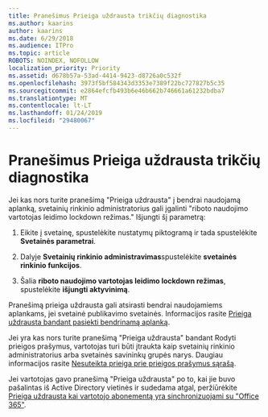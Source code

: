 ```yaml
---
title: Pranešimus Prieiga uždrausta trikčių diagnostika
ms.author: kaarins
author: kaarins
ms.date: 6/29/2018
ms.audience: ITPro
ms.topic: article
ROBOTS: NOINDEX, NOFOLLOW
localization_priority: Priority
ms.assetid: d678b57a-53ad-4414-9423-d8726a0c532f
ms.openlocfilehash: 3973f5bf584343d3353e7389f22bc727827b5c35
ms.sourcegitcommit: e2864efcfb493b6e46b662b746661a61232bdba7
ms.translationtype: MT
ms.contentlocale: lt-LT
ms.lasthandoff: 01/24/2019
ms.locfileid: "29480067"
---
```

# <a name="troubleshoot-access-denied-messages"></a>Pranešimus Prieiga uždrausta trikčių diagnostika

Jei kas nors turite pranešimą "Prieiga uždrausta" į bendrai naudojamą aplanką, svetainių rinkinio administratorius gali įgalinti "riboto naudojimo vartotojas leidimo lockdown režimas." Išjungti šį parametrą: 
  
1. Eikite į svetainę, spustelėkite nustatymų piktogramą ir tada spustelėkite **Svetainės parametrai**.
    
2. Dalyje **Svetainių rinkinio administravimas**spustelėkite **svetainės rinkinio funkcijos**.
    
3. Šalia **riboto naudojimo vartotojas leidimo lockdown režimas**, spustelėkite **išjungti aktyvinimą**.
    
Pranešimą prieiga uždrausta gali atsirasti bendrai naudojamiems aplankams, jei svetainė publikavimo svetainės. Informacijos rasite [Prieiga uždrausta bandant pasiekti bendrinamą aplanką](https://go.microsoft.com/fwlink/?linkid=2004317).
  
Jei yra kas nors turite pranešimą "Prieiga uždrausta" bandant Rodyti prieigos prašymus, vartotojas turi būti įtraukta kaip svetainių rinkinio administratorius arba svetainės savininkų grupės narys. Daugiau informacijos rasite [Nesuteikta prieiga prie prieigos prašymus sąrašą](https://go.microsoft.com/fwlink/?linkid=2004220).
  
Jei vartotojas gavo pranešimą "Prieiga uždrausta" po to, kai jie buvo pašalintas iš Active Directory vietinės ir sudedama atgal, peržiūrėkite [Prieiga uždrausta kai vartotojo abonementą yra sinchronizuojami su "Office 365"](https://go.microsoft.com/fwlink/?linkid=2004318).
  

